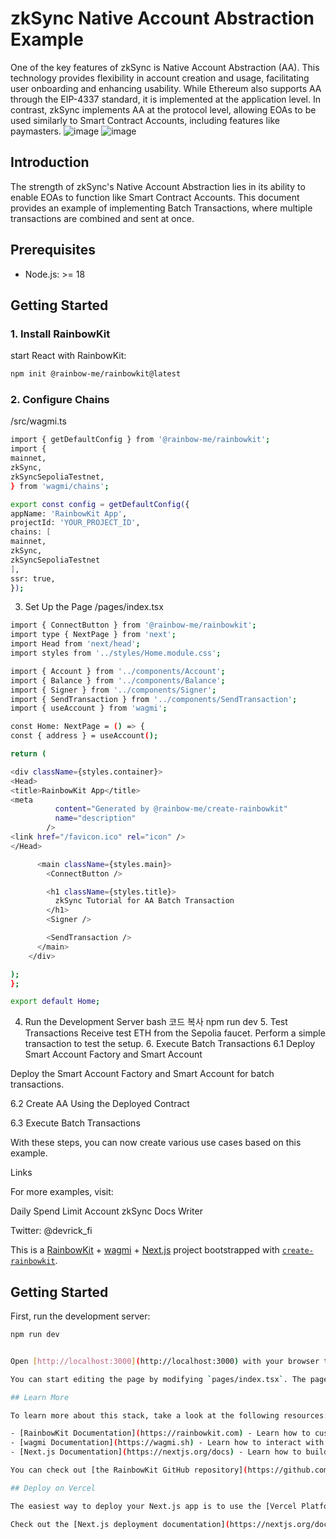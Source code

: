 # zkSync Native Account Abstraction Example

One of the key features of zkSync is Native Account Abstraction (AA). This technology provides flexibility in account creation and usage, facilitating user onboarding and enhancing usability. While Ethereum also supports AA through the EIP-4337 standard, it is implemented at the application level. In contrast, zkSync implements AA at the protocol level, allowing EOAs to be used similarly to Smart Contract Accounts, including features like paymasters.
![image](https://github.com/RickYoon/zksync_aa_starter/assets/34963756/e9457ff7-3d22-4d93-9238-47d3a95cc930)
![image](https://github.com/RickYoon/zksync_aa_starter/assets/34963756/aea25428-4d95-4d7b-87ed-acce2608c9fc)


## Introduction

The strength of zkSync's Native Account Abstraction lies in its ability to enable EOAs to function like Smart Contract Accounts. This document provides an example of implementing Batch Transactions, where multiple transactions are combined and sent at once.

## Prerequisites

- Node.js: >= 18

## Getting Started

### 1. Install RainbowKit

start React with RainbowKit:

```bash
npm init @rainbow-me/rainbowkit@latest
```

### 2. Configure Chains

/src/wagmi.ts

```bash
import { getDefaultConfig } from '@rainbow-me/rainbowkit';
import {
mainnet,
zkSync,
zkSyncSepoliaTestnet,
} from 'wagmi/chains';

export const config = getDefaultConfig({
appName: 'RainbowKit App',
projectId: 'YOUR_PROJECT_ID',
chains: [
mainnet,
zkSync,
zkSyncSepoliaTestnet
],
ssr: true,
});
```

3. Set Up the Page
   /pages/index.tsx

```bash
import { ConnectButton } from '@rainbow-me/rainbowkit';
import type { NextPage } from 'next';
import Head from 'next/head';
import styles from '../styles/Home.module.css';

import { Account } from '../components/Account';
import { Balance } from '../components/Balance';
import { Signer } from '../components/Signer';
import { SendTransaction } from '../components/SendTransaction';
import { useAccount } from 'wagmi';

const Home: NextPage = () => {
const { address } = useAccount();

return (

<div className={styles.container}>
<Head>
<title>RainbowKit App</title>
<meta
          content="Generated by @rainbow-me/create-rainbowkit"
          name="description"
        />
<link href="/favicon.ico" rel="icon" />
</Head>

      <main className={styles.main}>
        <ConnectButton />

        <h1 className={styles.title}>
          zkSync Tutorial for AA Batch Transaction
        </h1>
        <Signer />

        <SendTransaction />
      </main>
    </div>

);
};

export default Home;
```

4. Run the Development Server
   bash
   코드 복사
   npm run dev 5. Test Transactions
   Receive test ETH from the Sepolia faucet.
   Perform a simple transaction to test the setup. 6. Execute Batch Transactions
   6.1 Deploy Smart Account Factory and Smart Account

Deploy the Smart Account Factory and Smart Account for batch transactions.

6.2 Create AA Using the Deployed Contract

6.3 Execute Batch Transactions

With these steps, you can now create various use cases based on this example.

Links

For more examples, visit:

Daily Spend Limit Account
zkSync Docs
Writer

Twitter: @devrick_fi

This is a [RainbowKit](https://rainbowkit.com) + [wagmi](https://wagmi.sh) + [Next.js](https://nextjs.org/) project bootstrapped with [`create-rainbowkit`](/packages/create-rainbowkit).

## Getting Started

First, run the development server:

```bash
npm run dev


Open [http://localhost:3000](http://localhost:3000) with your browser to see the result.

You can start editing the page by modifying `pages/index.tsx`. The page auto-updates as you edit the file.

## Learn More

To learn more about this stack, take a look at the following resources:

- [RainbowKit Documentation](https://rainbowkit.com) - Learn how to customize your wallet connection flow.
- [wagmi Documentation](https://wagmi.sh) - Learn how to interact with Ethereum.
- [Next.js Documentation](https://nextjs.org/docs) - Learn how to build a Next.js application.

You can check out [the RainbowKit GitHub repository](https://github.com/rainbow-me/rainbowkit) - your feedback and contributions are welcome!

## Deploy on Vercel

The easiest way to deploy your Next.js app is to use the [Vercel Platform](https://vercel.com/new?utm_medium=default-template&filter=next.js&utm_source=create-next-app&utm_campaign=create-next-app-readme) from the creators of Next.js.

Check out the [Next.js deployment documentation](https://nextjs.org/docs/deployment) for more details.
```
